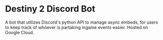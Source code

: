 # Destiny 2 Discord Bot

A bot that utilizes Discord's python API to manage async embeds, for users to keep track of whoever is partaking ingame events easier. Hosted on Google Cloud.
